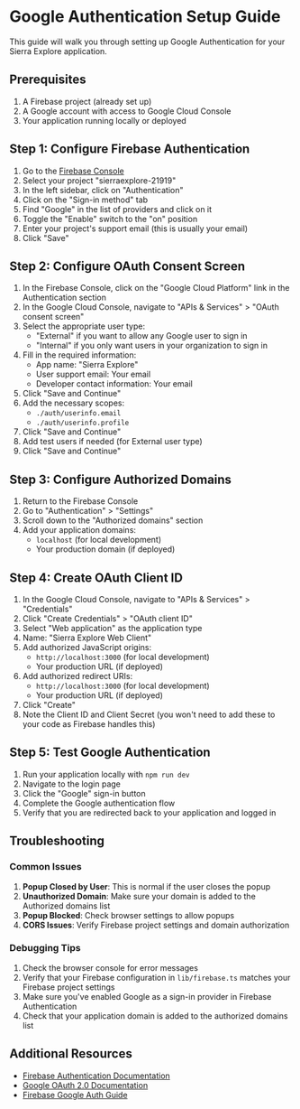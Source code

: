 # Google Authentication Setup Guide

This guide will walk you through setting up Google Authentication for your Sierra Explore application.

## Prerequisites

1. A Firebase project (already set up)
2. A Google account with access to Google Cloud Console
3. Your application running locally or deployed

## Step 1: Configure Firebase Authentication

1. Go to the [Firebase Console](https://console.firebase.google.com/)
2. Select your project "sierraexplore-21919"
3. In the left sidebar, click on "Authentication"
4. Click on the "Sign-in method" tab
5. Find "Google" in the list of providers and click on it
6. Toggle the "Enable" switch to the "on" position
7. Enter your project's support email (this is usually your email)
8. Click "Save"

## Step 2: Configure OAuth Consent Screen

1. In the Firebase Console, click on the "Google Cloud Platform" link in the Authentication section
2. In the Google Cloud Console, navigate to "APIs & Services" > "OAuth consent screen"
3. Select the appropriate user type:
   - "External" if you want to allow any Google user to sign in
   - "Internal" if you only want users in your organization to sign in
4. Fill in the required information:
   - App name: "Sierra Explore"
   - User support email: Your email
   - Developer contact information: Your email
5. Click "Save and Continue"
6. Add the necessary scopes:
   - `./auth/userinfo.email`
   - `./auth/userinfo.profile`
7. Click "Save and Continue"
8. Add test users if needed (for External user type)
9. Click "Save and Continue"

## Step 3: Configure Authorized Domains

1. Return to the Firebase Console
2. Go to "Authentication" > "Settings"
3. Scroll down to the "Authorized domains" section
4. Add your application domains:
   - `localhost` (for local development)
   - Your production domain (if deployed)

## Step 4: Create OAuth Client ID

1. In the Google Cloud Console, navigate to "APIs & Services" > "Credentials"
2. Click "Create Credentials" > "OAuth client ID"
3. Select "Web application" as the application type
4. Name: "Sierra Explore Web Client"
5. Add authorized JavaScript origins:
   - `http://localhost:3000` (for local development)
   - Your production URL (if deployed)
6. Add authorized redirect URIs:
   - `http://localhost:3000` (for local development)
   - Your production URL (if deployed)
7. Click "Create"
8. Note the Client ID and Client Secret (you won't need to add these to your code as Firebase handles this)

## Step 5: Test Google Authentication

1. Run your application locally with `npm run dev`
2. Navigate to the login page
3. Click the "Google" sign-in button
4. Complete the Google authentication flow
5. Verify that you are redirected back to your application and logged in

## Troubleshooting

### Common Issues

1. **Popup Closed by User**: This is normal if the user closes the popup
2. **Unauthorized Domain**: Make sure your domain is added to the Authorized domains list
3. **Popup Blocked**: Check browser settings to allow popups
4. **CORS Issues**: Verify Firebase project settings and domain authorization

### Debugging Tips

1. Check the browser console for error messages
2. Verify that your Firebase configuration in `lib/firebase.ts` matches your Firebase project settings
3. Make sure you've enabled Google as a sign-in provider in Firebase Authentication
4. Check that your application domain is added to the authorized domains list

## Additional Resources

- [Firebase Authentication Documentation](https://firebase.google.com/docs/auth)
- [Google OAuth 2.0 Documentation](https://developers.google.com/identity/protocols/oauth2)
- [Firebase Google Auth Guide](https://firebase.google.com/docs/auth/web/google-signin)
